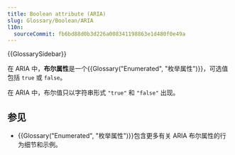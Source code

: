 ```yaml
---
title: Boolean attribute (ARIA)
slug: Glossary/Boolean/ARIA
l10n:
  sourceCommit: fb6bd88d0b3d226a008341198863e1d480f0e49a
---
```


{{GlossarySidebar}}

在 ARIA 中，**布尔属性**是一个{{Glossary("Enumerated", "枚举属性")}}，可选值包括 `true` 或 `false`。

在 ARIA 中，布尔值只以字符串形式 `"true"` 和 `"false"` 出现。

## 参见

- {{Glossary("Enumerated", "枚举属性")}}包含更多有关 ARIA 布尔属性的行为细节和示例。
